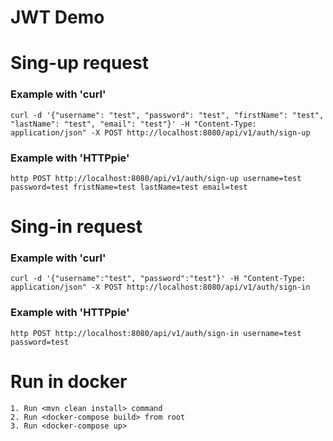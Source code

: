 JWT Demo
============
# Sing-up request
### Example with 'curl'
```
curl -d '{"username": "test", "password": "test", "firstName": "test", "lastName": "test", "email": "test"}' -H "Content-Type: application/json" -X POST http://localhost:8080/api/v1/auth/sign-up
```
### Example with 'HTTPpie'
```
http POST http://localhost:8080/api/v1/auth/sign-up username=test password=test fristName=test lastName=test email=test
```
# Sing-in request
### Example with 'curl'
```
curl -d '{"username":"test", "password":"test"}' -H "Content-Type: application/json" -X POST http://localhost:8080/api/v1/auth/sign-in
```
### Example with 'HTTPpie'
```
http POST http://localhost:8080/api/v1/auth/sign-in username=test password=test
```

# Run in docker
```
1. Run <mvn clean install> command
2. Run <docker-compose build> from root
3. Run <docker-compose up>
```